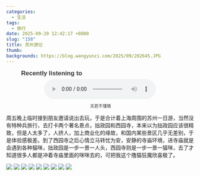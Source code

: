 ```yaml
---
categories:
  - 生活
tags:
  - 旅行
date: 2025-09-20 12:42:17 +0800
slug: "158"
title: 苏州游记
thumb:
backgrounds: https://blog.wangyunzi.com/2025/09/202645.JPG
---
```



<figure style="text-align: center; font-family: Arial, sans-serif; color: #333;">
  <figcaption style="text-align: left;font-size: 1.2em; font-weight: bold; margin-bottom: 5px;">Recently listening to</figcaption>
  <audio controls src="https://blog.wangyunzi.com/video/%E5%A4%A9%E8%8B%A5%E4%B8%8D%E6%87%82%E6%83%85.mp3" style="width: 100%; max-width: 300px;"></audio>
  <figcaption style="font-size: 0.8em; margin-top: 10px;"> 天若不懂情</figcaption>
</figure>

周五晚上临时接到朋友邀请说出去玩，于是合计着上海周围的苏州一日游，当然没有特种兵旅行，去打卡两个著名景点，拙政园和西园寺，本来以为拙政园应该很精致，但是人太多了，人挤人，加上商业化的缘故，和国内某些景区几乎无差别，于是体验感极差。到了西园寺之后心情立马转忧为安，安静的寺庙环境，进寺庙就是会遇到各种猫咪，拙政园是一步一景一人头，西园寺则是一步一景一猫咪，去了才知道很多人都是冲着寺庙里面的咪咪去的，可把我这个撸猫狂魔欣喜极了。

![](https://blog.wangyunzi.com/2025/09/201320.JPG)
![](https://blog.wangyunzi.com/2025/09/202014.JPG)
![](https://blog.wangyunzi.com/2025/09/202046.JPG)
![](https://blog.wangyunzi.com/2025/09/201055.JPG)
![](https://blog.wangyunzi.com/2025/09/201109.JPG)
![](https://blog.wangyunzi.com/2025/09/201138.JPG)
![](https://blog.wangyunzi.com/2025/09/201456.JPG)
![](https://blog.wangyunzi.com/2025/09/201504.JPG)
![](https://blog.wangyunzi.com/2025/09/201703.JPG)



